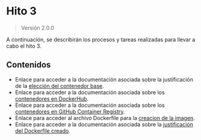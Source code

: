 # Hito 3

> Versión 2.0.0

A continuación, se describirán los procesos y tareas realizadas para llevar a cabo el hito 3.

## Contenidos

- Enlace para acceder a la documentación asociada sobre la justificación de la [elección del contenedor base](hito3-justificaci%C3%B3n-contenedor.md).
- Enlace para acceder a la documentación asociada sobre los [contenedores en DockerHub](hito3-update-and-push.md).
- Enlace para acceder a la documentación asociada sobre los [contenedores en GitHub Container Registry](hito3-ghcr.md).
- Enlace para acceder al archivo Dockerfile para la [creacion de la imagen](./../../../Dockerfile).
- Enlace para acceder a la documentación asociada sobre la [justificación del Dockerfile creado](hito3-dockerfile.md.md).